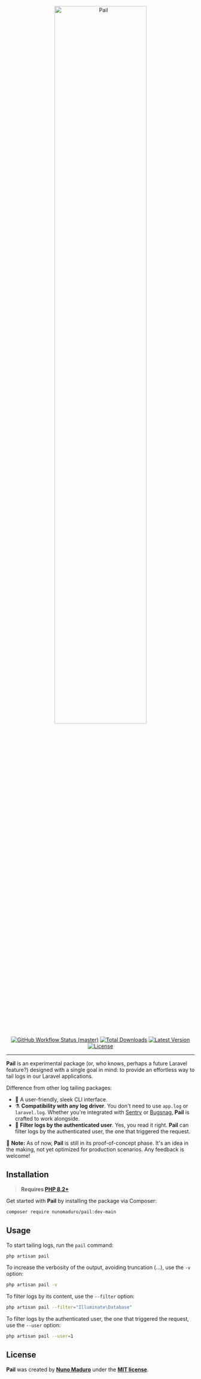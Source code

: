 <p align="center">
    <img src="https://raw.githubusercontent.com/nunomaduro/pail/master/docs/demo.jpg" style="width:70%;" alt="Pail">
    <p align="center">
        <a href="https://github.com/nunomaduro/pail/actions"><img alt="GitHub Workflow Status (master)" src="https://github.com/nunomaduro/pail/actions/workflows/tests.yml/badge.svg"></a>
        <a href="https://packagist.org/packages/nunomaduro/pail"><img alt="Total Downloads" src="https://img.shields.io/packagist/dt/nunomaduro/pail"></a>
        <a href="https://packagist.org/packages/nunomaduro/pail"><img alt="Latest Version" src="https://img.shields.io/packagist/v/nunomaduro/pail"></a>
        <a href="https://packagist.org/packages/nunomaduro/pail"><img alt="License" src="https://img.shields.io/packagist/l/nunomaduro/pail"></a>
    </p>
</p>

------

**Pail** is an experimental package (or, who knows, perhaps a future Laravel feature?) designed with a single goal in mind: to provide an effortless way to tail logs in our Laravel applications.

Difference from other log tailing packages:

- 🌌 A user-friendly, sleek CLI interface.
- ⚗️ **Compatibility with any log driver**. You don't need to use `app.log` or `laravel.log`. Whether you're integrated with [Sentry](https://sentry.io) or [Bugsnag](https://bugsnag.com), **Pail** is crafted to work alongside.
- 🔑 **Filter logs by the authenticated user**. Yes, you read it right. **Pail** can filter logs by the authenticated user, the one that triggered the request.

🚧 **Note:** As of now, **Pail** is still in its proof-of-concept phase. It's an idea in the making, not yet optimized for production scenarios. Any feedback is welcome!

## Installation

> **Requires [PHP 8.2+](https://php.net/releases/)**

Get started with **Pail** by installing the package via Composer:

```bash
composer require nunomaduro/pail:dev-main
```

## Usage

To start tailing logs, run the `pail` command:

```bash
php artisan pail
```

To increase the verbosity of the output, avoiding truncation (...), use the `-v` option:

```bash
php artisan pail -v
```

To filter logs by its content, use the `--filter` option:

```bash
php artisan pail --filter="Illuminate\Database"
```

To filter logs by the authenticated user, the one that triggered the request, use the `--user` option:

```bash
php artisan pail --user=1
```

## License

**Pail** was created by **[Nuno Maduro](https://twitter.com/enunomaduro)** under the **[MIT license](https://opensource.org/licenses/MIT)**.
